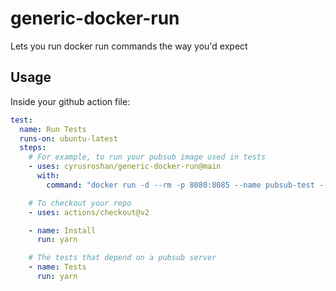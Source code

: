 # generic-docker-run
Lets you run docker run commands the way you'd expect

## Usage

Inside your github action file:

```yaml
test:
  name: Run Tests
  runs-on: ubuntu-latest
  steps:
    # For example, to run your pubsub image used in tests
    - uses: cyrusroshan/generic-docker-run@main
      with:
        command: "docker run -d --rm -p 8080:8085 --name pubsub-test --init gcr.io/google.com/cloudsdktool/cloud-sdk:emulators gcloud beta emulators pubsub start --host-port=0.0.0.0:8085"

    # To checkout your repo
    - uses: actions/checkout@v2

    - name: Install
      run: yarn

    # The tests that depend on a pubsub server
    - name: Tests
      run: yarn
```
